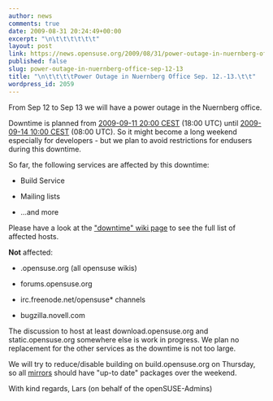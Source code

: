 ```yaml
---
author: news
comments: true
date: 2009-08-31 20:24:49+00:00
excerpt: "\n\t\t\t\t\t\t"
layout: post
link: https://news.opensuse.org/2009/08/31/power-outage-in-nuernberg-office-sep-12-13/
published: false
slug: power-outage-in-nuernberg-office-sep-12-13
title: "\n\t\t\t\tPower Outage in Nuernberg Office Sep. 12.-13.\t\t"
wordpress_id: 2059
---
```

From Sep 12 to Sep 13 we will have a power outage in the Nuernberg office.

Downtime is planned from [2009-09-11 20:00 CEST](http://www.worldtimeserver.com/convert_time_in_UTC.aspx?y=2009&mo=9&d=11&h=13&mn=00) (18:00 UTC) until [2009-09-14 10:00 CEST](http://www.worldtimeserver.com/convert_time_in_UTC.aspx?y=2009&mo=09&d=14&h=7&mn=00) (08:00 UTC). So it might become a long weekend especially for developers - but we plan to avoid restrictions for endusers during this downtime.

So far, the following services are affected by this downtime:



	
  * Build Service

	
  * Mailing lists

	
  * ...and more


Please have a look at the ["downtime" wiki page](http://en.opensuse.org/Downtime/2009-09-11) to see the full list of affected hosts.

**Not** affected:



	
  * <lang>.opensuse.org (all opensuse wikis)

	
  * forums.opensuse.org

	
  * irc.freenode.net/opensuse* channels

	
  * bugzilla.novell.com


The discussion to host at least download.opensuse.org and static.opensuse.org somewhere else is work in progress. We plan no replacement for the other services as the downtime is not too large.

We will try to reduce/disable building on build.opensuse.org on Thursday, so all [mirrors](http://en.opensuse.org/Mirrors) should have "up-to date" packages over the weekend.

With kind regards,
Lars (on behalf of the openSUSE-Admins)		
